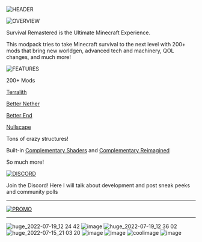 
![HEADER](https://www.bisecthosting.com/images/CF/Survival_Remastered/BH_NU_HEADER.png)


![OVERVIEW](https://www.bisecthosting.com/images/CF/Survival_Remastered/BH_NU_ABOUT.png)

Survival Remastered is the Ultimate Minecraft Experience.

This modpack tries to take Minecraft survival to the next level with 200+ mods that bring new worldgen, advanced tech and machinery, QOL changes, and much more!


![FEATURES](https://www.bisecthosting.com/images/CF/Survival_Remastered/BH_NU_FEATURES.png)

200+ Mods

[Terralith](https://www.curseforge.com/minecraft/mc-mods/terralith)

[Better Nether](https://www.curseforge.com/minecraft/mc-mods/betternether)

[Better End](https://www.curseforge.com/minecraft/mc-mods/betterend)

[Nullscape](https://www.curseforge.com/minecraft/mc-mods/nullscape)

Tons of crazy structures!

Built-in [Complementary Shaders](https://www.curseforge.com/minecraft/customization/complementary-shaders) and [Complementary Reimagined](https://www.curseforge.com/minecraft/customization/complementary-reimagined)

So much more!

[![DISCORD](https://www.bisecthosting.com/images/CF/Survival_Remastered/BH_NU_DISCORD.png)](https://discord.gg/C7bZ5kGGBA)

Join the Discord! Here I will talk about development and post sneak peeks and community polls

---

[![PROMO](https://www.bisecthosting.com/images/CF/Survival_Remastered/BH_NU_PROMO.png)](https://bisecthosting.com/treetrain1 "BisectHosting")

---

![huge_2022-07-19_12 24 42](https://user-images.githubusercontent.com/39657565/179812928-73d5db66-97d0-42fe-98a5-d1230cb9b6e1.png)
![image](https://user-images.githubusercontent.com/39657565/179814725-47cc4241-bbe7-438a-ab3a-e34226196eab.png)
![huge_2022-07-19_12 36 02](https://user-images.githubusercontent.com/39657565/179814097-b69cc00f-c2f3-4bfe-8f3d-bd596e4ed975.png)
![huge_2022-07-15_21 03 20](https://user-images.githubusercontent.com/39657565/179814531-dfd6bdcd-cf2b-44c4-bc40-af1473566806.png)
![image](https://user-images.githubusercontent.com/39657565/179814651-8ec84da1-0461-49e2-8734-b0e8564c6de0.png)
![image](https://user-images.githubusercontent.com/39657565/179814857-c52bc167-1467-4bc2-90c1-7e510561f769.png)
![coolimage](https://user-images.githubusercontent.com/39657565/179817539-9ed79aaf-28e9-44ff-ae63-17e3e40aef4e.png)
![image](https://user-images.githubusercontent.com/39657565/179814927-fbe30cf8-cb44-461f-bcd6-63fd3f299735.png)
